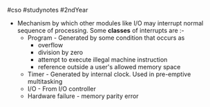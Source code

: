 #cso #studynotes #2ndYear

- Mechanism by which other modules like I/O may interrupt normal sequence of processing. Some **classes** of interrupts are :-
	- Program - Generated by some condition that occurs as  
		- overflow
		- division by zero
		- attempt to execute illegal machine instruction
		- reference outside a user's allowed memory space
	- Timer - Generated by internal clock. Used in pre-emptive multitasking
	- I/O - From I/O controller
	- Hardware failure - memory parity error
